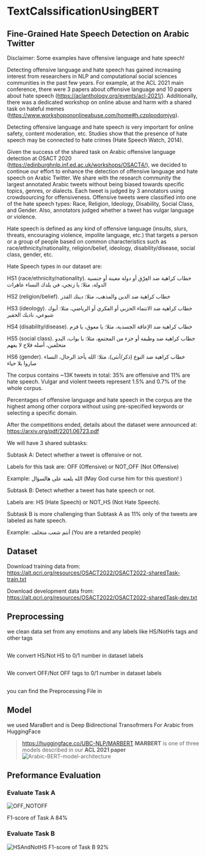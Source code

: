 # TextCalssificationUsingBERT

## Fine-Grained Hate Speech Detection on Arabic Twitter
Disclaimer: Some examples have offensive language and hate speech!



Detecting offensive language and hate speech has gained increasing interest from researchers in NLP and computational social sciences communities in the past few years. For example, at the ACL 2021 main conference, there were 3 papers about offensive language and 10 papers about hate speech (https://aclanthology.org/events/acl-2021/). Additionally, there was a dedicated workshop on online abuse and harm with a shared task on hateful memes (https://www.workshopononlineabuse.com/home#h.czplpodomjyq).



Detecting offensive language and hate speech is very important for online safety, content moderation, etc. Studies show that the presence of hate speech may be connected to hate crimes (Hate Speech Watch, 2014).



Given the success of the shared task on Arabic offensive language detection at OSACT 2020 (https://edinburghnlp.inf.ed.ac.uk/workshops/OSACT4/), we decided to continue our effort to enhance the detection of offensive language and hate speech on Arabic Twitter. We share with the research community the largest annotated Arabic tweets without being biased towards specific topics, genres, or dialects. Each tweet is judged by 3 annotators using crowdsourcing for offensiveness. Offensive tweets were classified into one of the hate speech types: Race, Religion, Ideology, Disability, Social Class, and Gender. Also, annotators judged whether a tweet has vulgar language or violence.



Hate speech is defined as any kind of offensive language (insults, slurs, threats, encouraging violence, impolite language, etc.) that targets a person or a group of people based on common characteristics such as race/ethnicity/nationality, religion/belief, ideology, disability/disease, social class, gender, etc.



Hate Speech types in our dataset are:

HS1 (race/ethnicity/nationality). خطاب كراهية ضد العِرْق أو دولة معينة أو جنسية الدولة، مثلا: يا زنجي، في بلدك النساء عاهرات

HS2 (religion/belief). خطاب كراهية ضد الدين والمذهب، مثلا: دينك القذر

HS3 (ideology). خطاب كراهية ضد الانتماء الحزبي أو الفكري أو الرياضي، مثلا: أبوك شيوعي، ناديك الحقير

HS4 (disability/disease). خطاب كراهية ضد الإعاقة الجسدية، مثلا: يا معوق، يا قزم

HS5 (social class). خطاب كراهية ضد وظيفة أو جزء من المجتمع، مثلا: يا بواب، البدو متخلفين، أصله فلاح لا يفهم

HS6 (gender). خطاب كراهية ضد النوع (ذكر/أنثى)، مثلا: الله يأخذ الرجال، النساء صاروا بلا حياء



The corpus contains ~13K tweets in total: 35% are offensive and 11% are hate speech. Vulgar and violent tweets represent 1.5% and 0.7% of the whole corpus.



Percentages of offensive language and hate speech in the corpus are the highest among other corpora without using pre-specified keywords or selecting a specific domain.



After the competitions ended, details about the dataset were announced at: https://arxiv.org/pdf/2201.06723.pdf



We will have 3 shared subtasks:



Subtask A: Detect whether a tweet is offensive or not.

Labels for this task are: OFF (Offensive) or NOT_OFF (Not Offensive)

Example: الله يلعنه على هالسؤال (May God curse him for this question! )



Subtask B: Detect whether a tweet has hate speech or not.

Labels are: HS (Hate Speech) or NOT_HS (Not Hate Speech).

Subtask B is more challenging than Subtask A as 11% only of the tweets are labeled as hate speech.

Example: أنتم شعب متخلف (You are a retarded people)



## Dataset
Download training data from: https://alt.qcri.org/resources/OSACT2022/OSACT2022-sharedTask-train.txt

Download development data from: https://alt.qcri.org/resources/OSACT2022/OSACT2022-sharedTask-dev.txt

## Preprocessing 
we clean data set from any emotions and any labels like HS/NotHs tags and other tags 
##
We convert HS/Not HS to 0/1 number in dataset labels
##
We convert OFF/Not OFF tags to 0/1 number in dataset labels 
##
you can find the Preprocessing File in 
## Model 
we used MaraBert and is Deep Bidirectional Transofrmers For Arabic  from HuggingFace 
> https://huggingface.co/UBC-NLP/MARBERT
**MARBERT** is one of three models described in our **ACL 2021 paper** 
![Arabic-BERT-model-architecture](https://user-images.githubusercontent.com/95087747/168382695-77575676-ac0b-405b-abdd-84cc59dfcf32.png)
## Preformance Evaluation 
### Evaluate Task A
![OFF_NOTOFF](https://user-images.githubusercontent.com/95087747/168384425-21068f1a-a58e-40c4-9232-552747d629ef.PNG)

F1-score of Task A 84%

### Evaluate Task B 
![HSAndNotHS](https://user-images.githubusercontent.com/95087747/168384990-08b0e5ba-bc6f-4c15-8327-88e9e4842ea2.PNG)
F1-score of Task B 92%
